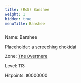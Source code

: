 ```yaml
---
title: (RoS) Banshee
weight: 1
hidden: true
menuTitle: Banshee
---
```


Name: Banshee

Placeholder: a screeching chokidai

Zone: [The Overthere](/en/ros/exploration/the_overthere)

Level: 113

Hitpoints: 90000000